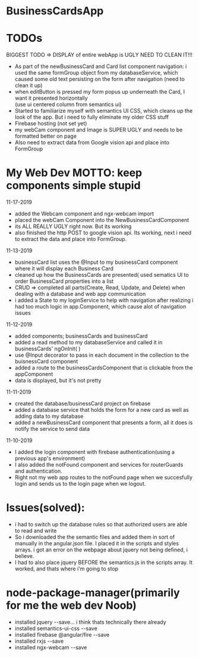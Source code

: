 # BusinessCardsApp

# TODOs
BIGGEST TODO => DISPLAY of entire webApp is UGLY NEED TO CLEAN IT!!!
- As part of the newBusinessCard and Card list component navigation: i used the same formGroup object from my databaseService, which caused some old text persisting on the form after navigation (need to clean it up)
- when editButton is pressed my form popus up underneath the Card, I want it presented horizontally   
(use ui centered column from semantics ui)
- Started to familiarize myself with semantics UI CSS, which cleans up the look of the app. But i need to fully eliminate my older CSS stuff 
- Firebase hosting (not set yet)
- my webCam component and Image is SUPER UGLY and needs to be formatted better on page
- Also need to extract data from Google vision api and place into FormGroup 

 # My Web Dev MOTTO: keep components simple stupid

11-17-2019
- added the Webcam component and ngx-webcam import
- placed the webCam Component into the NewBusinessCardComponent
- its ALL REALLY UGLY right now. But its working
- also finished the http POST to google vision api. Its working, next i need to extract the data and place into FormGroup.

11-13-2019
- businessCard list uses the @Input to my businessCard component where it will display each Business Card
- cleaned up how the BusinessCards are presented( used sematics UI to order BusinessCard properties into a list 
- CRUD => completed all parts(Create, Read, Update, and Delete) when dealing with a database and web app communication
- i added a State to my loginService to help with navigation after realizing i had too much logic in app.Component,
    which cause alot of navigation issues 

11-12-2019
- added components; businessCards and businessCard
- added a read method to my databaseService and called it in businessCards' ngOnInit( )
- use @Input decorator to pass in each document in the collection to the buisnessCard component
- added a route to the businessCardsComponent that is clickable from the appComponent
- data is displayed, but it's not pretty 

11-11-2019
- created the database/businessCard project on firebase
- added a database service that holds the form for a new card as well as adding data to my database
- added a newBusinessCard component that presents a form, all it does is notify the service to send data

11-10-2019
- I added the login component with firebase authentication(using a previous app's environment)
- I also added the notFound component and services for routerGuards and authentication.
- Right not my web app routes to the notFound page when we succesfully login and sends us to the login page when we logout.


# Issues(solved):
- i had to switch up the database rules so that authorized users are able to read and write
- So i downloaded the the semantic files and added them in sort of manually in the angular.json file. I placed it in the scripts and styles arrays. i got an error on the webpage about jquery not being defined, i believe.
- I had to also place jquery BEFORE the semantics.js in the scripts array. It worked, and thats where i'm going to stop

# node-package-manager(primarily for me the web dev Noob)
- installed jquery --save... i think thats technically there already 
- installed semantics-ui-css --save
- installed firebase @angular/fire --save
- installed rxjs --save
- installed ngx-webcam --save
